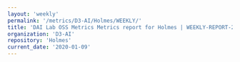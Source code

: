 ```yaml
---
layout: 'weekly'
permalink: '/metrics/D3-AI/Holmes/WEEKLY/'
title: 'DAI Lab OSS Metrics Metrics report for Holmes | WEEKLY-REPORT-2020-01-09'
organization: 'D3-AI'
repository: 'Holmes'
current_date: '2020-01-09'
---
```

